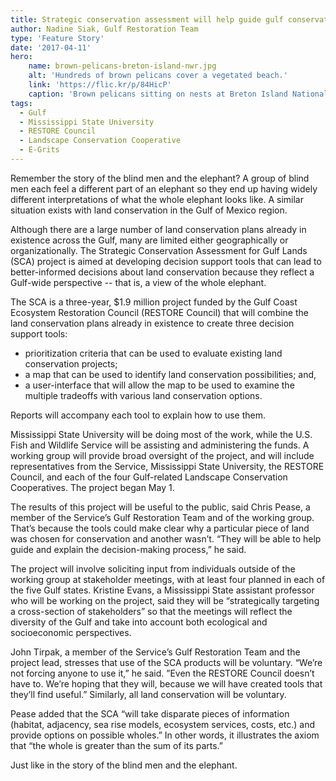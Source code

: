 ```yaml
---
title: Strategic conservation assessment will help guide gulf conservation
author: Nadine Siak, Gulf Restoration Team
type: 'Feature Story'
date: '2017-04-11'
hero:
    name: brown-pelicans-breton-island-nwr.jpg
    alt: 'Hundreds of brown pelicans cover a vegetated beach.'
    link: 'https://flic.kr/p/84HicP'
    caption: 'Brown pelicans sitting on nests at Breton Island National Wildlife Refuge. Photo by Greg Thompson, USFWS.'
tags:
  - Gulf
  - Mississippi State University
  - RESTORE Council
  - Landscape Conservation Cooperative
  - E-Grits
---
```


Remember the story of the blind men and the elephant? A group of blind men each feel a different part of an elephant so they end up having widely different interpretations of what the whole elephant looks like. A similar situation exists with land conservation in the Gulf of Mexico region. 

Although there are a large number of land conservation plans already in existence across the Gulf, many are limited either geographically or organizationally. The Strategic Conservation Assessment for Gulf Lands (SCA) project is aimed at developing decision support tools that can lead to better-informed decisions about land conservation because they reflect a Gulf-wide perspective -- that is, a view of the whole elephant.

The SCA is a three-year, $1.9 million project funded by the Gulf Coast Ecosystem Restoration Council (RESTORE Council) that will combine the land conservation plans already in existence to create three decision support tools:

  - prioritization criteria that can be used to evaluate existing land conservation projects; 
  - a map that can be used to identify land conservation possibilities; and,
  - a user-interface that will allow the map to be used to examine the multiple tradeoffs with various land conservation options. 

Reports will accompany each tool to explain how to use them.

Mississippi State University will be doing most of the work, while the U.S. Fish and Wildlife Service will be assisting and administering the funds. A working group will provide broad oversight of the project, and will include representatives from the Service, Mississippi State University, the RESTORE Council, and each of the four Gulf-related Landscape Conservation Cooperatives. The project began May 1.

The results of this project will be useful to the public, said Chris Pease, a member of the Service’s Gulf Restoration Team and of the working group. That’s because the tools could make clear why a particular piece of land was chosen for conservation and another wasn’t. “They will be able to help guide and explain the decision-making process,” he said.

The project will involve soliciting input from individuals outside of the working group at stakeholder meetings, with at least four planned in each of the five Gulf states. Kristine Evans, a Mississippi State assistant professor who will be working on the project, said they will be “strategically targeting a cross-section of stakeholders” so that the meetings will reflect the diversity of the Gulf and take into account both ecological and socioeconomic perspectives. 

John Tirpak, a member of the Service’s Gulf Restoration Team and the project lead, stresses that use of the SCA products will be voluntary. “We’re not forcing anyone to use it,” he said. ”Even the RESTORE Council doesn’t have to. We’re hoping that they will, because we will have created tools that they’ll find useful.” Similarly, all land conservation will be voluntary.

Pease added that the SCA “will take disparate pieces of information (habitat, adjacency, sea rise models, ecosystem services, costs, etc.) and provide options on possible wholes.” In other words, it illustrates the axiom that “the whole is greater than the sum of its parts.”  

Just like in the story of the blind men and the elephant. 
